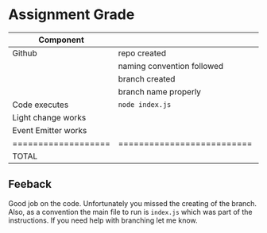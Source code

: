 # Assignment Grade

| Component           |                            | Points  | Grade |
| ------------------- | -------------------------- | ------- | ----- |
| Github              | repo created               | 10      | 10    |
|                     | naming convention followed | 10      | 10    |
|                     | branch created             | 10      | 0     |
|                     | branch name properly       | 10      | 0     |
| Code executes       | `node index.js`            | 20      | 18    |
| Light change works  |                            | 20      | 20    |
| Event Emitter works |                            | 20      | 20    |
| =================== | ========================== | ======= | ===== |
| TOTAL               |                            | 100     | 78    |

## Feeback

Good job on the code. Unfortunately you missed the creating of the branch. Also, as a convention the main file to run is `index.js` which was part of the instructions. If you need help with branching let me know.

